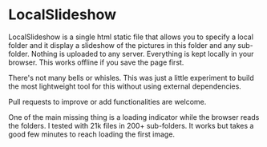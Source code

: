 # LocalSlideshow

LocalSlideshow is a single html static file that allows you to specify a local folder and it display a slideshow of the pictures in this folder and any sub-folder. Nothing is uploaded to any server. Everything is kept locally in your browser. This works offline if you save the page first.

There's not many bells or whisles. This was just a little experiment to build the most lightweight tool for this without using external dependencies.

Pull requests to improve or add functionalities are welcome.

One of the main missing thing is a loading indicator while the browser reads the folders. I tested with 21k files in 200+ sub-folders. It works but takes a good few minutes to reach loading the first image.
